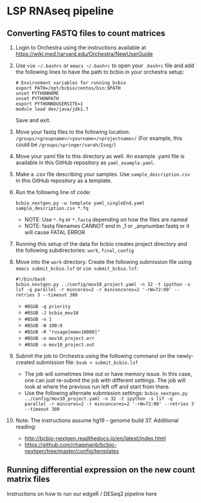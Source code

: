 # LSP RNAseq pipeline

## Converting FASTQ files to count matrices

1. Login to Orchestra using the instructions available at https://wiki.med.harvard.edu/Orchestra/NewUserGuide

2. Use `vim ~/.bashrc` or `emacs ~/.bashrc` to open your `.bashrc` file and add the following lines to have the path to bcbio in your orchestra setup:
    ```
    # Environment variables for running bcbio
    export PATH=/opt/bcbio/centos/bin:$PATH
    unset PYTHONHOME
    unset PYTHONPATH
    export PYTHONNOUSERSITE=1
    module load dev/java/jdk1.7
    ```
    Save and exit.
3. Move your fastq files to the following location: `/groups/<groupname>/<yourname>/<projectname>/`
    (For example, this could be `/groups/springer/sarah/Isog/`)

4. Move your yaml file to this directory as well. An example .yaml file is available in this GitHub repository as `yaml_example.yaml`.

5. Make a .csv file describing your samples. Use `sample_description.csv` in this GitHub repository as a template.
	
6. Run the following line of code:
    ```
    bcbio_nextgen.py -w template yaml_singleEnd.yaml sample_description.csv *.fq 
    ```
    - NOTE: Use `*.fq` or `*.fastq` depending on how the files are named
    - NOTE: fastq filenames CANNOT end in _1 or _anynumber.fastq or it will cause FATAL ERROR

7. Running this setup of the data for bcbio creates project directory and the following subdirectories: `work`, `final`, `config`

8. Move into the `work` directory. Create the following submission file using `emacs submit_bcbio.lsf` or `vim submit_bcbio.lsf`:
    ```
    #!/bin/bash
    bcbio_nextgen.py ../config/mov10_project.yaml -n 32 -t ipython -s lsf -q parallel -r mincores=2 -r minconcores=2 '-rW=72:00' --retries 3 --timeout 380
    ```
    
    - `#BSUB -q priority`
    - `#BSUB -J bcbio_mov10`
    - `#BSUB -n 1`
    - `#BSUB -W 100:0`
    - `#BSUB -R "rusage[mem=10000]"`
    - `#BSUB -e mov10_project.err`
    - `#BSUB -o mov10_project.out`

9. Submit the job to Orchestra using the following command on the newly-created submission file: `bsub < submit_bcbio.lsf`
    - The job will sometimes time out or have memory issue. In this case, one can just re-submit the job with different settings. The job will look at where the previous run left off and start from there.
    - Use the following alternate submission settings: `bcbio_nextgen.py ../config/mov10_project.yaml -n 32 -t ipython -s lsf -q parallel -r mincores=2 -r minconcores=2 '-rW=72:00' --retries 3 --timeout 380`

10. Note: The instructions assume hg19 - genome build 37. Additional reading:
    - http://bcbio-nextgen.readthedocs.io/en/latest/index.html
    - https://github.com/chapmanb/bcbio-nextgen/tree/master/config/templates

## Running differential expression on the new count matrix files

Instructions on how to run our edgeR / DESeq2 pipeline here
